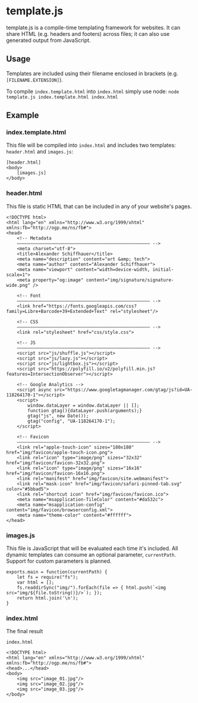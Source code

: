 # template.js
template.js is a compile-time templating framework for websites. It can share HTML (e.g. headers and footers) across files; it can also use generated output from JavaScript.

## Usage
Templates are included using their filename enclosed in brackets (e.g. `[FILENAME.EXTENSION]`).

To compile `index.template.html` into `index.html` simply use node: `node template.js index.template.html index.html`

## Example

### index.template.html
This file will be compiled into `index.html` and includes two templates: `header.html` and `images.js`:

```
[header.html]
<body>
	[images.js]
</body>
```

### header.html
This file is static HTML that can be included in any of your website's pages.
```
<!DOCTYPE html>
<html lang="en" xmlns="http://www.w3.org/1999/xhtml" xmlns:fb="http://ogp.me/ns/fb#">
<head>
	<!-- Metadata
	–––––––––––––––––––––––––––––––––––––––––––––––––– -->
	<meta charset="utf-8">
	<title>Alexander Schiffhauer</title>
	<meta name="description" content="art &amp; tech">
	<meta name="author" content="Alexander Schiffhauer">
	<meta name="viewport" content="width=device-width, initial-scale=1">
	<meta property="og:image" content="img/signature/signature-wide.png" />

	<!-- Font
	–––––––––––––––––––––––––––––––––––––––––––––––––– -->
	<link href="https://fonts.googleapis.com/css?family=Libre+Barcode+39+Extended+Text" rel="stylesheet"/>

	<!-- CSS
	–––––––––––––––––––––––––––––––––––––––––––––––––– -->
	<link rel="stylesheet" href="css/style.css">

	<!-- JS
	–––––––––––––––––––––––––––––––––––––––––––––––––– -->
	<script src="js/shuffle.js"></script>
	<script src="js/lazy.js"></script>
	<script src="js/lightbox.js"></script>
	<script src="https://polyfill.io/v2/polyfill.min.js?features=IntersectionObserver"></script>

	<!-- Google Analytics -->
	<script async src="https://www.googletagmanager.com/gtag/js?id=UA-118264170-1"></script>
	<script>
		window.dataLayer = window.dataLayer || [];
		function gtag(){dataLayer.push(arguments);}
		gtag("js", new Date());
		gtag("config", "UA-118264170-1");
	</script>

	<!-- Favicon
	–––––––––––––––––––––––––––––––––––––––––––––––––– -->
	<link rel="apple-touch-icon" sizes="180x180" href="img/favicon/apple-touch-icon.png">
	<link rel="icon" type="image/png" sizes="32x32" href="img/favicon/favicon-32x32.png">
	<link rel="icon" type="image/png" sizes="16x16" href="img/favicon/favicon-16x16.png">
	<link rel="manifest" href="img/favicon/site.webmanifest">
	<link rel="mask-icon" href="img/favicon/safari-pinned-tab.svg" color="#5bbad5">
	<link rel="shortcut icon" href="img/favicon/favicon.ico">
	<meta name="msapplication-TileColor" content="#da532c">
	<meta name="msapplication-config" content="img/favicon/browserconfig.xml">
	<meta name="theme-color" content="#ffffff">
</head>
```

### images.js
This file is JavaScript that will be evaluated each time it's included. All dynamic templates can consume an optional parameter, `currentPath`. Support for custom parameters is planned.
```
exports.main = function(currentPath) {
	let fs = require("fs");
	var html = [];
	fs.readdirSync("img/").forEach(file => { html.push(`<img src="img/${file.toString()}/>`); });
	return html.join('\n');
}
```

### index.html
The final result

`index.html`
```
<!DOCTYPE html>
<html lang="en" xmlns="http://www.w3.org/1999/xhtml" xmlns:fb="http://ogp.me/ns/fb#">
<head>...</head>
<body>
	<img src="image_01.jpg"/>
	<img src="image_02.jpg"/>
	<img src="image_03.jpg"/>
</body>

```
